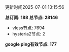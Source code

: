 更新时间2025-07-01 13:15:56

**总订阅: 188**
**总节点: 28146**
- vless节点: 7694
- hysteria2节点: 2

**google ping有效节点: 177**
